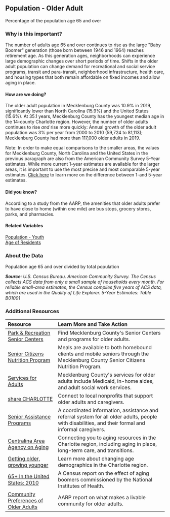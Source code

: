 ## Population - Older Adult
Percentage of the population age 65 and over

### Why is this important?   
The number of adults age 65 and over continues to rise as the large "Baby Boomer" generation (those born between 1946 and 1964) reaches retirement age. As this generation ages, neighborhoods can experience large demographic changes over short periods of time. Shifts in the older adult population can change demand for recreational and social service programs, transit and para-transit, neighborhood infrastructure, health care, and housing types that both remain affordable on fixed incomes and allow aging in place. 

#### How are we doing?
The older adult population in Mecklenburg County was 10.9% in 2019, significantly lower than North Carolina (15.9%) and the United States (15.6%). At 35.1 years, Mecklenburg County has the youngest median age in the 14-county Charlotte region. However, the number of older adults continues to rise *and* rise more quickly: Annual growth of the older adult population was 3% per year from 2000 to 2010 (59,724 to 81,113); Mecklenburg County had more than 117,000 older adults in 2019.

Note: In order to make equal comparisons to the smaller areas, the values for Mecklenburg County, North Carolina and the United States in the previous paragraph are also from the American Community Survey 5-Year estimates. While more current 1-year estimates are available for the larger areas, it is important to use the most precise and most comparable 5-year estimates. [Click here]( http://www.census.gov/programs-surveys/acs/guidance/estimates.html/) to learn more on the difference between 1-and 5-year estimates.

#### Did you know?
According to a study from the AARP, the amenities that older adults prefer to have close to home (within one mile) are bus stops, grocery stores, parks, and pharmacies.

#### Related Variables
<a href="javascript:void(0)" onclick="model.metricId = 'm12'">Population - Youth</a>  
<a href="javascript:void(0)" onclick="model.metricId = 'm2'">Age of Residents</a>   

### About the Data
Population age 65 and over divided by total population

_**Source**: U.S. Census Bureau. American Community Survey. The Census collects ACS data from only a small sample of households every month. For reliable small-area estimates, the Census compiles five years of ACS data, which are used in the Quality of Life Explorer. 5-Year Estimates: Table B01001_

### Additional Resources
| Resource | Learn More and Take Action | 
|:--- | :--- |
|[Park & Recreation Senior Centers](https://www.mecknc.gov/parkandrec/facilities/recreationcenters/pages/default.aspx) | Find Mecklenburg County's Senior Centers and programs for older adults.
|[Senior Citizens Nutrition Program](https://www.mecknc.gov/dss/adults/pages/adultnutrition.aspx)| Meals are available to both homebound clients and mobile seniors through the Mecklenburg County Senior Citizens Nutrition Program.
|[Services for Adults](https://www.mecknc.gov/dss/adults/pages/default.aspx)| Mecklenburg County's services for older adults include Medicaid, in-home aides, and adult social work services.
|[share CHARLOTTE](http://sharecharlotte.com/)| Connect to local nonprofits that support older adults and caregivers.
|[Senior Assistance Programs](https://www.mecknc.gov/pages/seniors.aspx)| A coordinated information, assistance and referral system for all older adults, people with disabilities, and their formal and informal caregivers.
|[Centralina Area Agency on Aging](http://centralina.org/centralinaaging/) | Connecting you to aging resources in the Charlotte region, including aging in place, long-term care, and transitions.
|[Getting older, growing younger](http://ui.uncc.edu/story/census-2011-charlotte-region-age-change) | Learn more about changing age  demographics in the Charlotte region.
|[65+ In the United States: 2010](http://www.nih.gov/news/health/jun2014/nia-30.htm)| A Census report on the effect of aging boomers commissioned by the National Institutes of Health.
|[Community Preferences of Older Adults](http://www.aarp.org/research/ppi/liv-com2/policy/Other/articles/what-is-livable-AARP-ppi-liv-com.html) | AARP report on what makes a livable community for older adults.